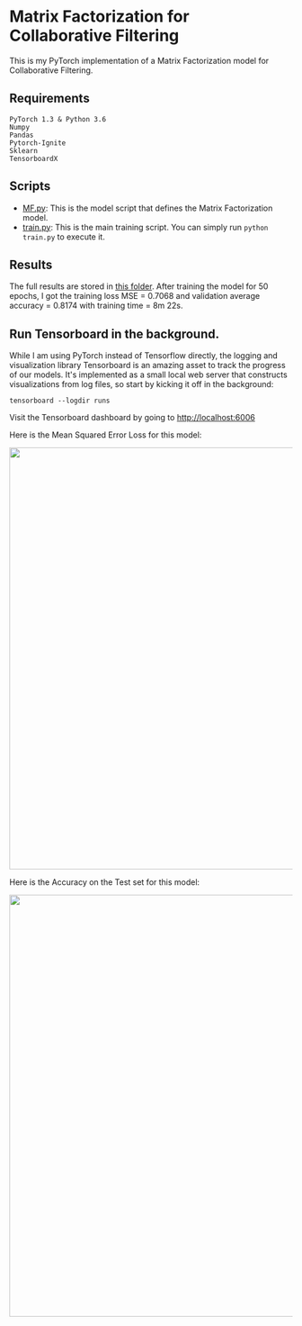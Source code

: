 # Matrix Factorization for Collaborative Filtering

This is my PyTorch implementation of a Matrix Factorization model for Collaborative Filtering.

## Requirements
```
PyTorch 1.3 & Python 3.6
Numpy
Pandas
Pytorch-Ignite
Sklearn
TensorboardX
```

## Scripts
* [MF.py](https://github.com/khanhnamle1994/transfer-rec/blob/master/Matrix-Factorization-Experiments/Vanilla-MF/MF.py): This is the model script that defines the Matrix Factorization model.
* [train.py](https://github.com/khanhnamle1994/transfer-rec/blob/master/Matrix-Factorization-Experiments/Vanilla-MF/train.py): This is the main training script. You can simply run `python train.py` to execute it.

## Results
The full results are stored in [this folder](https://github.com/khanhnamle1994/transfer-rec/tree/master/Matrix-Factorization-Experiments/Vanilla-MF/results). After training the model for 50 epochs, I got the training loss MSE = 0.7068 and validation average accuracy = 0.8174 with training time = 8m 22s.

## Run Tensorboard in the background.
While I am using PyTorch instead of Tensorflow directly, the logging and visualization library Tensorboard is an amazing asset to track the progress of our models. It's implemented as a small local web server that constructs visualizations from log files, so start by kicking it off in the background:

```
tensorboard --logdir runs
```

Visit the Tensorboard dashboard by going to [http://localhost:6006](http://localhost:6006)

Here is the Mean Squared Error Loss for this model:

<img src="https://github.com/khanhnamle1994/transfer-rec/blob/master/Matrix-Factorization-Experiments/Vanilla-MF/loss_mse.svg" width="750" />


Here is the Accuracy on the Test set for this model:

<img src="https://github.com/khanhnamle1994/transfer-rec/blob/master/Matrix-Factorization-Experiments/Vanilla-MF/validation_avg_accuracy.svg" width="750" />
